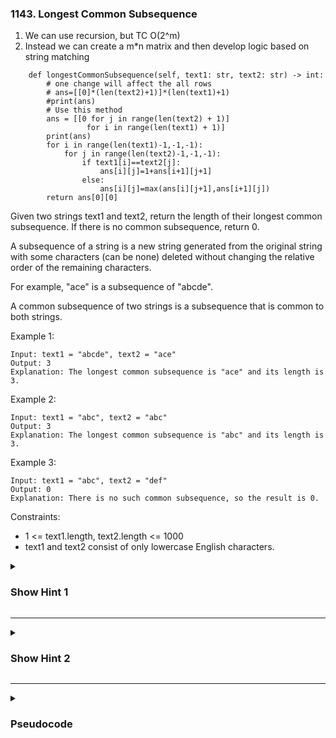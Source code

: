 ### 1143. Longest Common Subsequence



1. We can use recursion, but TC O(2^m)
2. Instead we can create a m*n matrix and then develop logic based on string matching 

```
    def longestCommonSubsequence(self, text1: str, text2: str) -> int:
        # one change will affect the all rows
        # ans=[[0]*(len(text2)+1)]*(len(text1)+1)
        #print(ans)
        # Use this method
        ans = [[0 for j in range(len(text2) + 1)] 
                 for i in range(len(text1) + 1)]
        print(ans)
        for i in range(len(text1)-1,-1,-1):
            for j in range(len(text2)-1,-1,-1):
                if text1[i]==text2[j]:
                    ans[i][j]=1+ans[i+1][j+1]
                else:
                    ans[i][j]=max(ans[i][j+1],ans[i+1][j])
        return ans[0][0]
```

Given two strings text1 and text2, return the length of their longest common subsequence. If there is no common subsequence, return 0.

A subsequence of a string is a new string generated from the original string with some characters (can be none) deleted without changing the relative order of the remaining characters.

For example, "ace" is a subsequence of "abcde".

A common subsequence of two strings is a subsequence that is common to both strings.

Example 1:
```
Input: text1 = "abcde", text2 = "ace" 
Output: 3  
Explanation: The longest common subsequence is "ace" and its length is 3.
```
Example 2:
```
Input: text1 = "abc", text2 = "abc"
Output: 3
Explanation: The longest common subsequence is "abc" and its length is 3.
```
Example 3:
```
Input: text1 = "abc", text2 = "def"
Output: 0
Explanation: There is no such common subsequence, so the result is 0.
```

Constraints:

- 1 <= text1.length, text2.length <= 1000
- text1 and text2 consist of only lowercase English characters.

<details>
  <summary><h3>Show Hint 1</h3></summary>
  <p>Use the bottom up approach in DP. with 2D array. Time Complexity is O(n *m) where n is length of text1, m is the length of text2. Store the maximum of each row + 1 and col + 1 beacuse whether we choose that element or not.</p>
</details>

---
<details>
  <summary><h3>Show Hint 2</h3></summary>
  <p>In each iteration maximum of col + 1 and row + 1 if text1[row] != text2[col] else store 1 + the value in dp at row + 1 and col + 1.</p>
</details>

---
<details>
  <summary><h3>Pseudocode</h3></summary>
  <pre>
    dp -> Array.lengthOf(text1.length, forEachindex Array.lengthOf(text2.length))
    for row -> text1.length - 1 to 0
      for col -> text2.length - 1 to 0
        if text1[row].equals(text2[col]) then
          dp[row][col] -> 1 + dp[row + 1][col + 1]
        else
          dp[row][col] -> if dp[row][col + 1] isGreaterThan dp[row + 1][col] ? dp[row][col + 1] : dp[row + 1][col]
    return dp[0][0]
  </pre>
</details>
